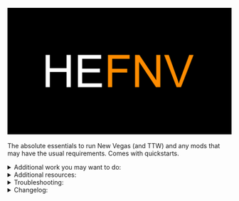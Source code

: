 ![HyperEssentials Branding](https://raw.githubusercontent.com/Biblioklept/hyperessentials/main/img/hefnv.png)

The absolute essentials to run New Vegas (and TTW) and any mods that may have the usual requirements. Comes with quickstarts.

<details>
<summary>Additional work you may want to do:</summary>
<br>

- **Run the installers.** Ultimate Edition ESM Fixes and the TTW installers both require administrator permissions, so you'll need to open the mod folder and go to build to run either installer, as it isnt recommended to run MO2 in administrator unless absolutely necessary.

</details>

<details>
<summary>Additional resources:</summary>
<br>

- [Viva New Vegas](https://vivanewvegas.moddinglinked.com) - you can skip the through everything before the bug fixes section, as it's all covered in this list.
- [Wasteland Survival Guide](https://wastelandsurvivalguide.com) - essentially the same as above, except for TTW.
- [Wall_SoGB's Performance and Stability Guide](https://performance.moddinglinked.com) - Stewie Tweaks and NVTF changes are included, however the rest couldn't be provided, as they're system tweaks and highly dependent on your system.
- [Salamand3r's Texture Guide](https://salamand3r.fail/texture-guide) - a very good resource for overhauling New Vegas and TTW visually.

</details>

<details>
<summary>Troubleshooting:</summary>
<br>

~~Problem: Installers won't run when I run them from MO2.~~
~~- Run them by going to the build folder using Windows Explorer. They require administrator permissions.~~

</details>

<details>
<summary>Changelog:</summary>
<br>

__Update 1.1.0:__

ADDED:
- High Resolution Water Fog - Water Aliasing Fix
- High Resolution Screens
- High Resolution Bloom NVSE
- Pip-Boy Light Flicker Fix - NVSE
- Pip-Boy Shading Fix NVSE
- MoonlightNVSE

UPDATED:
- Stewie Tweaks Essentials INI
- Modlist Thumbnail

REMOVED:
- Installers in dropdown for executables, caused too much confusion.

OTHER NOTES:
- Reordered the modlist in the utilities section, further reordering will be done if needed.

__Update 1.0.2:__

ADDED:
- NVTF - New Vegas Tick Fix - INI

UPDATED:
- JIP LN NVSE Plugin
- NVTF - New Vegas Tick Fix

__Update 1.0.1:__

ADDED:
- Vanilla Iron Sights Realligned - Redux

UPDATED:
- AnhNVSE

REMOVED:
- Vanilla Iron Sights Realligned

__Update 1.0.0:__
- Inital release.

</details>
